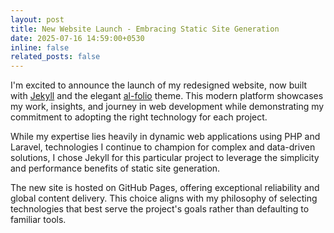 ```yaml
---
layout: post
title: New Website Launch - Embracing Static Site Generation
date: 2025-07-16 14:59:00+0530
inline: false
related_posts: false
---
```


I'm excited to announce the launch of my redesigned website, now built with [Jekyll](https://jekyllrb.com/) and the elegant [al-folio](https://github.com/alshedivat/al-folio/tree/main) theme. This modern platform showcases my work, insights, and journey in web development while demonstrating my commitment to adopting the right technology for each project.

While my expertise lies heavily in dynamic web applications using PHP and Laravel, technologies I continue to champion for complex and data-driven solutions, I chose Jekyll for this particular project to leverage the simplicity and performance benefits of static site generation.

The new site is hosted on GitHub Pages, offering exceptional reliability and global content delivery. This choice aligns with my philosophy of selecting technologies that best serve the project's goals rather than defaulting to familiar tools.